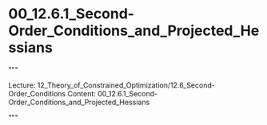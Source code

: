 # 00_12.6.1_Second-Order_Conditions_and_Projected_Hessians

"""

Lecture: 12_Theory_of_Constrained_Optimization/12.6_Second-Order_Conditions
Content: 00_12.6.1_Second-Order_Conditions_and_Projected_Hessians

"""

